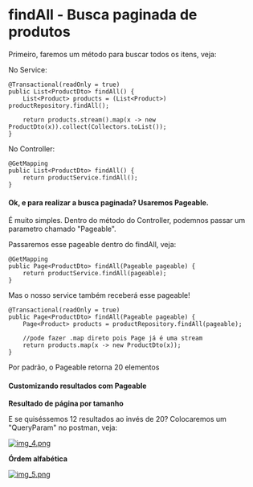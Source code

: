 # findAll - Busca paginada de produtos

Primeiro, faremos um método para buscar todos os itens, veja:

No Service:

```
@Transactional(readOnly = true)
public List<ProductDto> findAll() {
    List<Product> products = (List<Product>) productRepository.findAll();
    
    return products.stream().map(x -> new ProductDto(x)).collect(Collectors.toList());
}
```

No Controller:

```
@GetMapping
public List<ProductDto> findAll() {
    return productService.findAll();
}
```

#### Ok, e para realizar a busca paginada? Usaremos Pageable.



É muito simples. Dentro do método do Controller, podemnos passar um parametro chamado "Pageable".

Passaremos esse pageable dentro do findAll, veja:

```
@GetMapping
public Page<ProductDto> findAll(Pageable pageable) {
    return productService.findAll(pageable);
}
```

Mas o nosso service também receberá esse pageable!

```
@Transactional(readOnly = true)
public Page<ProductDto> findAll(Pageable pageable) {
    Page<Product> products = productRepository.findAll(pageable);

    //pode fazer .map direto pois Page já é uma stream
    return products.map(x -> new ProductDto(x));
}
```

Por padrão, o Pageable retorna 20 elementos

#### Customizando resultados com Pageable



**Resultado de página por tamanho**



E se quiséssemos 12 resultados ao invés de 20? Colocaremos um "QueryParam" no postman, veja:

[![img\_4.png](https://github.com/zenonxd/api-camadas-crud-excp-validation/raw/main/img\_4.png)](../img\_4.png)

**Órdem alfabética**



[![img\_5.png](https://github.com/zenonxd/api-camadas-crud-excp-validation/raw/main/img\_5.png)](../img\_5.png)
